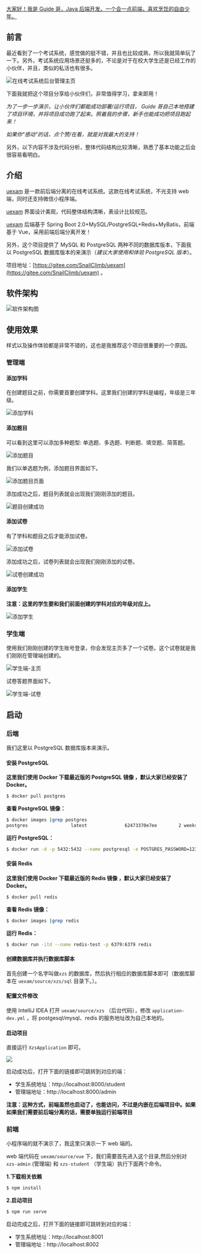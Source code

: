 [大家好！我是 Guide 哥，Java 后端开发。一个会一点前端，喜欢烹饪的自由少年。](https://www.yuque.com/docs/share/71251673-1fef-416e-93d7-489a25a9eda5?#%20%E3%80%8A%E8%B5%B0%E8%BF%91JavaGuide%E3%80%8B)

## 前言

最近看到了一个考试系统，感觉做的挺不错，并且也比较成熟，所以我就简单玩了一下。另外，考试系统应用场景还挺多的，不论是对于在校大学生还是已经工作的小伙伴，并且，类似的私活也有很多。


![在线考试系统后台管理主页](https://guide-blog-images.oss-cn-shenzhen.aliyuncs.com/2020-9/FireShot%20Capture%20027%20-%20%E4%B8%BB%E9%A1%B5%20-%20localhost.png)

下面我就把这个项目分享给小伙伴们，非常值得学习，拿来即用！

_为了一步一步演示，让小伙伴们都能成功部署/运行项目， Guide 哥自己本地搭建了项目环境，并将项目成功跑了起来。照着我的步骤，新手也能成功把项目跑起来！_

_如果你“感动”的话，点个赞/在看，就是对我最大的支持！_

另外，以下内容不涉及代码分析，整体代码结构比较清晰，熟悉了基本功能之后会很容易看明白。

## 介绍

[uexam](https://gitee.com/mindskip/uexam) 是一款前后端分离的在线考试系统。这款在线考试系统，不光支持 web 端，同时还支持微信小程序端。

[uexam](https://gitee.com/mindskip/uexam) 界面设计美观，代码整体结构清晰，表设计比较规范。

[uexam](https://gitee.com/mindskip/uexam) 后端基于 Spring Boot 2.0+MySQL/PostgreSQL+Redis+MyBatis，前端基于 Vue，采用前端后端分离开发！

另外，这个项目提供了 MySQL 和 PostgreSQL 两种不同的数据库版本，下面我以 PostgreSQL 数据库版本的来演示（_建议大家使用和体验 PostgreSQL 版本_）。

项目地址：[https://gitee.com/SnailClimb/uexam](https://gitee.com/SnailClimb/uexam) 。

## 软件架构


![软件架构图](https://guide-blog-images.oss-cn-shenzhen.aliyuncs.com/2020-9/%E8%BD%AF%E4%BB%B6%E6%9E%B6%E6%9E%84%E5%9B%BE.jpg)

## 使用效果

样式以及操作体验都是非常不错的，这也是我推荐这个项目很重要的一个原因。

### 管理端

#### 添加学科

在创建题目之前，你需要首要创建学科。这里我们创建的学科是编程，年级是三年级。


![添加学科](https://guide-blog-images.oss-cn-shenzhen.aliyuncs.com/2020-9/%E6%B7%BB%E5%8A%A0%E5%AD%A6%E7%A7%91.jpg)

#### 添加题目

可以看到这里可以添加多种题型: 单选题、多选题、判断题、填空题、简答题。


![添加题目](https://guide-blog-images.oss-cn-shenzhen.aliyuncs.com/2020-9/%E6%B7%BB%E5%8A%A0%E9%A2%98%E7%9B%AE.jpg)

我们以单选题为例，添加题目界面如下。


![添加题目页面](https://guide-blog-images.oss-cn-shenzhen.aliyuncs.com/2020-9/iShot2020-09-03%E4%B8%8B%E5%8D%8805.25.30.jpg)

添加成功之后，题目列表就会出现我们刚刚添加的题目。


![题目创建成功](https://guide-blog-images.oss-cn-shenzhen.aliyuncs.com/2020-9/%E9%A2%98%E7%9B%AE%E5%88%9B%E5%BB%BA%E6%88%90%E5%8A%9F.jpg)

#### 添加试卷

有了学科和题目之后才能添加试卷。


![添加试卷](https://guide-blog-images.oss-cn-shenzhen.aliyuncs.com/2020-9/%E6%B7%BB%E5%8A%A0%E8%AF%95%E5%8D%B7.jpg)

添加成功之后，试卷列表就会出现我们刚刚添加的试卷。


![试卷创建成功](https://guide-blog-images.oss-cn-shenzhen.aliyuncs.com/2020-9/%E8%AF%95%E5%8D%B7%E5%88%9B%E5%BB%BA%E6%88%90%E5%8A%9F.jpg)

#### 添加学生

**注意：这里的学生要和我们前面创建的学科对应的年级对应上。**


![添加学生](https://guide-blog-images.oss-cn-shenzhen.aliyuncs.com/2020-9/%E6%B7%BB%E5%8A%A0%E5%AD%A6%E7%94%9F.jpg)

### 学生端

使用我们刚刚创建的学生账号登录，你会发现主页多了一个试卷。这个试卷就是我们刚刚在管理端创建的。


![学生端-主页](https://guide-blog-images.oss-cn-shenzhen.aliyuncs.com/2020-9/%E5%AD%A6%E7%94%9F%E7%AB%AF-%E4%B8%BB%E9%A1%B5.jpg)

试卷答题界面如下。


![学生端-试卷](https://guide-blog-images.oss-cn-shenzhen.aliyuncs.com/2020-9/%E5%AD%A6%E7%94%9F%E7%AB%AF-%E8%AF%95%E5%8D%B7.jpg)

## 启动

### 后端

我们这里以 PostgreSQL 数据库版本来演示。

#### 安装 PostgreSQL

**这里我们使用 Docker 下载最近版的 PostgreSQL 镜像 ，默认大家已经安装了 Docker。**

```bash
$ docker pull postgres
```

**查看 PostgreSQL 镜像：**

```bash
$ docker images |grep postgres
postgres                latest              62473370e7ee        2 weeks ago         314MB
```

**运行 PostgreSQL：**

```bash
$ docker run -d -p 5432:5432 --name postgresql -e POSTGRES_PASSWORD=123456 postgres
```

#### 安装 Redis

**这里我们使用 Docker 下载最近版的 Redis 镜像 ，默认大家已经安装了 Docker。**

```bash
$ docker pull redis
```

**查看 Redis 镜像：**

```bash
$ docker images |grep redis
```

**运行 Redis：**

```bash
$ docker run -itd --name redis-test -p 6379:6379 redis
```

#### 创建数据库并执行数据库脚本

首先创建一个名字叫做`xzs` 的数据库，然后执行相应的数据库脚本即可（数据库脚本在 `uexam/source/xzs/sql` 目录下。）。

#### 配置文件修改

使用 IntelliJ IDEA 打开 `uexam/source/xzs` （后台代码），修改 `application-dev.yml` ，将 postgesql/mysql、redis 的服务地址改为自己本地的。

#### 启动项目

直接运行 `XzsApplication` 即可。


![](https://guide-blog-images.oss-cn-shenzhen.aliyuncs.com/2020-9/image-20200903180710467.png)

启动成功后，打开下面的链接即可跳转到对应的端：

- 学生系统地址：http://localhost:8000/student
- 管理端地址：http://localhost:8000/admin

**注意：这种方式，前端虽然也启动了，也能访问，不过是内嵌在后端项目中。如果如果我们需要前后端分离的话，需要单独运行前端项目**

### 前端

小程序端的就不演示了，我这里只演示一下 web 端的。

web 端代码在 `uexam/source/vue` 下，我们需要首先进入这个目录,然后分别对 `xzs-admin` (管理端) 和 `xzs-student` （学生端）执行下面两个命令。

**1.下载相关依赖**

```bash
$ npm install
```

**2.启动项目**

```bash
$ npm run serve
```

启动完成之后，打开下面的链接即可跳转到对应的端：

- 学生系统地址：http://localhost:8001
- 管理端地址：http://localhost:8002